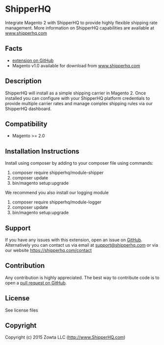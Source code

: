 # ShipperHQ
Integrate Magento 2 with ShipperHQ to provide highly flexible shipping rate management.
More information on ShipperHQ capabilities are available at www.shipperhq.com

Facts
-----
- [extension on GitHub](https://github.com/shipperhq/module-shipper)
- Magento v1.0 available for download from www.shipperhq.com

Description
-----------
ShipperHQ will install as a simple shipping carrier in Magento 2. Once installed you can configure with your ShipperHQ platform credentials to provide multiple carrier rates and manage complex shipping rules via our ShipperHQ dashboard.

Compatibility
-------------
- Magento >= 2.0

Installation Instructions
-------------------------
Install using composer by adding to your composer file using commands:

1. composer require shipperhq/module-shipper
2. composer update
3. bin/magento setup:upgrade

We recommend you also install our logging module

1. composer require shipperhq/module-logger
2. composer update
3. bin/magento setup:upgrade

Support
-------
If you have any issues with this extension, open an issue on [GitHub](https://github.com/shipperhq/module-shipper/issues).
Alternatively you can contact us via email at support@shipperhq.com or via our website https://shipperhq.com/contact

Contribution
------------
Any contribution is highly appreciated. The best way to contribute code is to open a [pull request on GitHub](https://help.github.com/articles/using-pull-requests).

License
-------
See license files

Copyright
---------
Copyright (c) 2015 Zowta LLC (http://www.ShipperHQ.com)